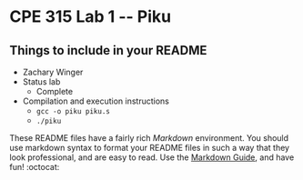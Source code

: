 # CPE 315 Lab 1 -- Piku

## Things to include in your README

* Zachary Winger
* Status lab
  * Complete
* Compilation and execution instructions
  * `gcc -o piku piku.s`
  * `./piku`

These README files have a fairly rich _Markdown_ environment. You should use
markdown syntax to format your README files in such a way that they look
professional, and are easy to read. Use the 
[Markdown Guide](https://guides.github.com/features/mastering-markdown/), and
have fun! :octocat:

